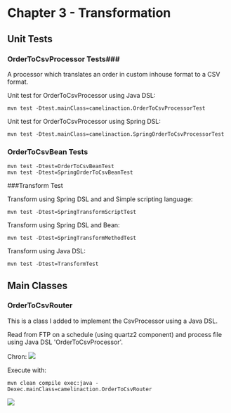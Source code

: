# Chapter 3 - Transformation ##

## Unit Tests ##

### OrderToCsvProcessor Tests###

A processor which translates an order in custom inhouse format to a CSV format.

Unit test for OrderToCsvProcessor using Java DSL:

	mvn test -Dtest.mainClass=camelinaction.OrderToCsvProcessorTest

Unit test for OrderToCsvProcessor using Spring DSL:
	
	mvn test -Dtest.mainClass=camelinaction.SpringOrderToCsvProcessorTest

### OrderToCsvBean Tests ###

	mvn test -Dtest=OrderToCsvBeanTest
	mvn test -Dtest=SpringOrderToCsvBeanTest
	
###Transform Test

Transform using Spring DSL and and Simple scripting language:

	mvn test -Dtest=SpringTransformScriptTest

Transform using Spring DSL and Bean:

	mvn test -Dtest=SpringTransformMethodTest
	
Transform using Java DSL:
	
	mvn test -Dtest=TransformTest

## Main Classes ##

### OrderToCsvRouter ###

This is a class I added to implement the CsvProcessor using  a Java DSL.

Read from FTP on a schedule (using quartz2 component) and process file using Java DSL 'OrderToCsvProcessor'.

Chron:
![](http://2.bp.blogspot.com/--d9V7XzD9aU/UgzRLNXIgSI/AAAAAAAAAcM/cIzUHV665v0/s320/cron.png) 

Execute with:

	mvn clean compile exec:java -Dexec.mainClass=camelinaction.OrderToCsvRouter

![](https://blog.christianposta.com/images/apache-camel-logo.jpg) 

